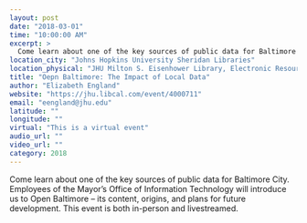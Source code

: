 ```yaml
---
layout: post
date: "2018-03-01"
time: "10:00:00 AM"
excerpt: >
  Come learn about one of the key sources of public data for Baltimore City. Employees of the Mayor’s Office of Information Technology will ...
location_city: "Johns Hopkins University Sheridan Libraries"
location_physical: "JHU Milton S. Eisenhower Library, Electronic Resource Center"
title: "Oepn Baltimore: The Impact of Local Data"
author: "Elizabeth England"
website: "https://jhu.libcal.com/event/4000711"
email: "eengland@jhu.edu"
latitude: ""
longitude: ""
virtual: "This is a virtual event"
audio_url: ""
video_url: ""
category: 2018
---
```


Come learn about one of the key sources of public data for Baltimore City. Employees of the Mayor’s Office of Information Technology will introduce us to Open Baltimore – its content, origins, and plans for future development. This event is both in-person and livestreamed.
